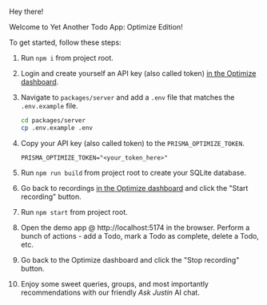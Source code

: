 Hey there!

Welcome to Yet Another Todo App: Optimize Edition!

To get started, follow these steps:

1. Run `npm i` from project root.
1. Login and create yourself an API key (also called token) [in the Optimize dashboard](https://optimize.prisma.io).
1. Navigate to `packages/server` and add a `.env` file that matches the `.env.example` file.
   ```sh
   cd packages/server
   cp .env.example .env
   ```
1. Copy your API key (also called token) to the `PRISMA_OPTIMIZE_TOKEN`.

   ```
   PRISMA_OPTIMIZE_TOKEN="<your_token_here>"
   ```

1. Run `npm run build` from project root to create your SQLite database.
1. Go back to recordings [in the Optimize dashboard](https://optimize.prisma.io) and click the "Start recording" button.
1. Run `npm start` from project root.
1. Open the demo app @ http://localhost:5174 in the browser. Perform a bunch of actions - add a Todo, mark a Todo as complete, delete a Todo, etc.
1. Go back to the Optimize dashboard and click the "Stop recording" button.
1. Enjoy some sweet queries, groups, and most importantly recommendations with our friendly _Ask Justin_ AI chat.
